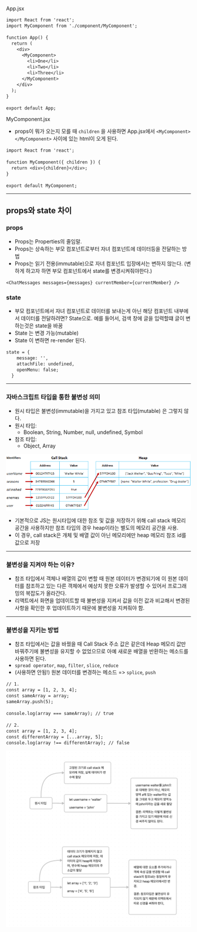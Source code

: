 App.jsx

```tsx
import React from 'react';
import MyComponent from './component/MyComponent';

function App() {
  return (
    <div>
      <MyComponent>
        <li>One</li>
        <li>Two</li>
        <li>Three</li>
      </MyComponent>
    </div>
  );
}

export default App;
```

MyComponent.jsx

- props이 뭐가 오는지 모를 때 `children` 을 사용하면 App.jsx에서 `<MyComponent></MyComponent>` 사이에 있는 html이 오게 된다.

```tsx
import React from 'react';

function MyComponent({ children }) {
  return <div>{children}</div>;
}

export default MyComponent;
```

---

## props와 state 차이

### props

- Props는 Properties의 줄임말.
- Props는 상속하는 부모 컴포넌트로부터
  자녀 컴포넌트에 데이터등을 전달하는 방법
- Props는 읽기 전용(immutable)으로
  자녀 컴포넌트 입장에서는 변하지 않는다.
  (변하게 하고자 하면 부모 컴포넌트에서
  state를 변경시켜줘야한다.)

```tsx
<ChatMessages messages={messages} currentMember={currentMember} />
```

### state

- 부모 컴포넌트에서 자녀 컴포넌트로 데이터를 보내는게 아닌 해당 컴포넌트 내부에서 데이터를 전달하려면?
  State으로. 예를 들어서, 검색 창에 글을 입력할떄 글이 변하는것은 state을 바꿈
- State 는 변경 가능(mutable)
- State 이 변하면 re-render 된다.

```tsx
state = {
    message: '',
    attachFile: undefined,
    openMenu: false;
  }
```

---

### 자바스크립트 타입을 통한 불변성 의미

- 원시 타입은 불변성(immutable)을 가지고 있고 참조 타입(mutable) 은 그렇지 않다.
- 원시 타입:
  - Boolean, String, Number, null, undefined, Symbol
- 참조 타입:
  - Object, Array

![immutable.png](./public/immutable.png)

- 기본적으로 JS는 원시타입에 대한 참조 및 값을 저장하기 위해 call stack 메모리 공간을 사용하지만 참조 타입의 경우 heap이라는 별도의 메모리 공간을 사용.
- 이 경우, call stack은 개체 및 배열 값이 아닌 메모리에만 heap 메모리 참조 id를 값으로 저장

---

### 불변성을 지켜야 하는 이유?

- 참조 타입에서 객체나 배열의 값이 변할 때 원본 데이터가 변경되기에 이 원본 데이터를 참조하고 있는 다른 객체에서 예상치 못한 오류가 발생할 수 있어서 프로그래밍의 복잡도가 올라간다.
- 리액트에서 화면을 업데이트할 때 불변성을 지켜서 값을 이전 값과 비교해서 변경된 사항을 확인한 후 업데이트하기 때문에 불변성을 지켜줘야 함.

---

### 불변성을 지키는 방법

- 참조 타입에서는 값을 바꿨을 때 Call Stack 주소 값은 같은데 Heap 메모리 값만 바꿔주기에 불변성을 유지할 수 없었으므로 아예 새로운 배열을 반환하는 메소드를 사용하면 된다.
- `spread operator`, `map`, `filter`, `slice`, `reduce`
- (사용하면 안됨!) 원본 데이터를 변경하는 메소드 => `splice`, `push`

```tsx
// 1.
const array = [1, 2, 3, 4];
const sameArray = array;
sameArray.push(5);

console.log(array === sameArray); // true

// 2.
const array = [1, 2, 3, 4];
const differentArray = [...array, 5];
console.log(array !== differentArray); // false
```

![immutable-2.png](./public/immutable-2.png)
